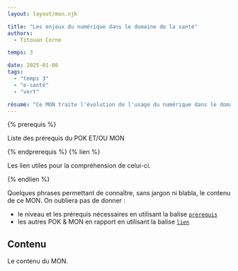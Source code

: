 ```yaml
---
layout: layout/mon.njk

title: "Les enjeux du numérique dans le domaine de la santé"
authors:
  - Titouan Corne

temps: 3

date: 2025-01-06
tags: 
  - "temps 3"
  - "e-santé"
  - "vert"

résumé: "Ce MON traite l'évolution de l'usage du numérique dans le domaine de la santé. Il me permettra d'identifier les limites de la e-santé. Exceptionnellement, ce MON sera constitué de 15 heures de travail."
---
```


{% prerequis %}

Liste des prérequis du POK ET/OU MON

{% endprerequis %}
{% lien %}

Les lien utiles pour la compréhension de celui-ci.

{% endlien %}

Quelques phrases permettant de connaître, sans jargon ni blabla, le contenu de ce MON. On oubliera pas de donner :

- le niveau et les prérequis nécessaires en utilisant la balise [`prerequis`](/cs/contribuer-au-site/#prerequis)
- les autres POK & MON en rapport en utilisant la balise [`lien`](/cs/contribuer-au-site/#lien)

## Contenu

Le contenu du MON.
